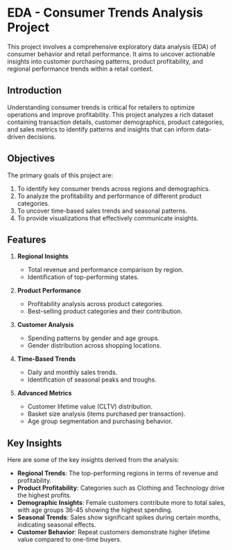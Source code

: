 # EDA - Consumer Trends Analysis Project

This project involves a comprehensive exploratory data analysis (EDA) of consumer behavior and retail performance. It aims to uncover actionable insights into customer purchasing patterns, product profitability, and regional performance trends within a retail context.


## Introduction

Understanding consumer trends is critical for retailers to optimize operations and improve profitability. This project analyzes a rich dataset containing transaction details, customer demographics, product categories, and sales metrics to identify patterns and insights that can inform data-driven decisions.

## Objectives

The primary goals of this project are:
1. To identify key consumer trends across regions and demographics.
2. To analyze the profitability and performance of different product categories.
3. To uncover time-based sales trends and seasonal patterns.
4. To provide visualizations that effectively communicate insights.

## Features

1. **Regional Insights**
   - Total revenue and performance comparison by region.
   - Identification of top-performing states.

2. **Product Performance**
   - Profitability analysis across product categories.
   - Best-selling product categories and their contribution.

3. **Customer Analysis**
   - Spending patterns by gender and age groups.
   - Gender distribution across shopping locations.

4. **Time-Based Trends**
   - Daily and monthly sales trends.
   - Identification of seasonal peaks and troughs.

5. **Advanced Metrics**
   - Customer lifetime value (CLTV) distribution.
   - Basket size analysis (items purchased per transaction).
   - Age group segmentation and purchasing behavior.


## Key Insights

Here are some of the key insights derived from the analysis:
- **Regional Trends**: The top-performing regions in terms of revenue and profitability.
- **Product Profitability**: Categories such as Clothing and Technology drive the highest profits.
- **Demographic Insights**: Female customers contribute more to total sales, with age groups 36-45 showing the highest spending.
- **Seasonal Trends**: Sales show significant spikes during certain months, indicating seasonal effects.
- **Customer Behavior**: Repeat customers demonstrate higher lifetime value compared to one-time buyers.
